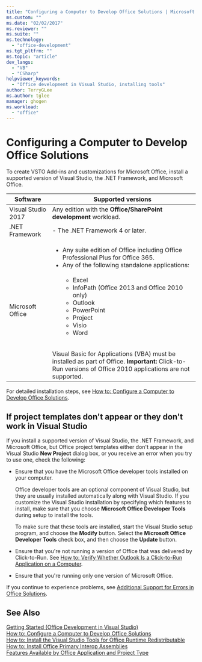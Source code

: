 ```yaml
---
title: "Configuring a Computer to Develop Office Solutions | Microsoft Docs"
ms.custom: ""
ms.date: "02/02/2017"
ms.reviewer: ""
ms.suite: ""
ms.technology: 
  - "office-development"
ms.tgt_pltfrm: ""
ms.topic: "article"
dev_langs: 
  - "VB"
  - "CSharp"
helpviewer_keywords: 
  - "Office development in Visual Studio, installing tools"
author: TerryGLee
ms.author: tglee
manager: ghogen
ms.workload: 
  - "office"
---
```

# Configuring a Computer to Develop Office Solutions

To create VSTO Add-ins and customizations for Microsoft Office, install a supported version of Visual Studio, the .NET Framework, and Microsoft Office.

|Software|Supported versions|
|--------------|------------------------|
|Visual Studio 2017| Any edition with the **Office/SharePoint development** workload.|
|.NET Framework|- The .NET Framework 4 or later.|
|Microsoft Office|<ul><li>Any suite edition of Office including Office Professional Plus for Office 365.</li><li>Any of the following standalone applications:<br /><br /> <ul><li>Excel</li><li>InfoPath (Office 2013 and Office 2010 only)</li><li>Outlook</li><li>PowerPoint</li><li>Project</li><li>Visio</li><li>Word</li></ul></li></ul><br /> Visual Basic for Applications (VBA) must be installed as part of Office. **Important:** Click-to-Run versions of Office 2010 applications are not supported.|

For detailed installation steps, see [How to: Configure a Computer to Develop Office Solutions](../vsto/how-to-configure-a-computer-to-develop-office-solutions.md).

## If project templates don't appear or they don't work in Visual Studio

If you install a supported version of Visual Studio, the .NET Framework, and Microsoft Office, but Office project templates either don't appear in the Visual Studio **New Project** dialog box, or you receive an error when you try to use one, check the following:

- Ensure that you have the Microsoft Office developer tools installed on your computer.

     Office developer tools are an optional component of Visual Studio, but they are usually installed automatically along with Visual Studio. If you customize the Visual Studio installation by specifying which features to install, make sure that you choose **Microsoft Office Developer Tools** during setup to install the tools.

     To make sure that these tools are installed, start the Visual Studio setup program, and choose the **Modify** button. Select the **Microsoft Office Developer Tools** check box, and then choose the **Update** button.

- Ensure that you're not running a version of Office that was delivered by Click-to-Run. See [How to: Verify Whether Outlook Is a Click-to-Run Application on a Computer](http://msdn.microsoft.com/library/office/ff864733(v=office.14).aspx).

- Ensure that you're running only one version of Microsoft Office.

If you continue to experience problems, see [Additional Support for Errors in Office Solutions](../vsto/additional-support-for-errors-in-office-solutions.md).

## See Also

[Getting Started &#40;Office Development in Visual Studio&#41;](../vsto/getting-started-office-development-in-visual-studio.md)  
[How to: Configure a Computer to Develop Office Solutions](../vsto/how-to-configure-a-computer-to-develop-office-solutions.md)  
[How to: Install the Visual Studio Tools for Office Runtime Redistributable](../vsto/how-to-install-the-visual-studio-tools-for-office-runtime-redistributable.md)  
[How to: Install Office Primary Interop Assemblies](../vsto/how-to-install-office-primary-interop-assemblies.md)  
[Features Available by Office Application and Project Type](../vsto/features-available-by-office-application-and-project-type.md)
